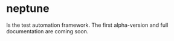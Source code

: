 # neptune
Is the test automation framework. The first alpha-version and full documentation are coming soon.
